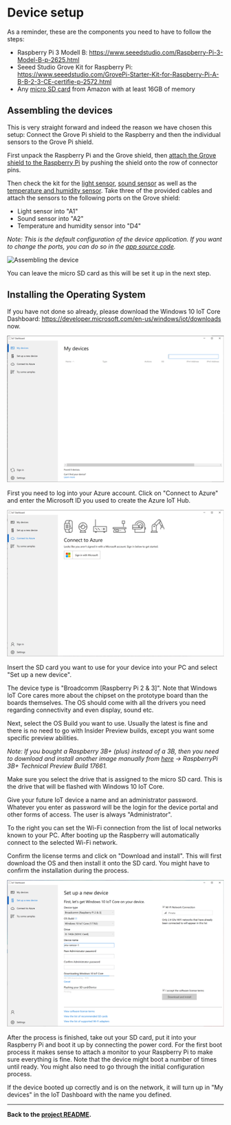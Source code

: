 # Device setup
As a reminder, these are the components you need to have to follow the steps:
* Raspberry Pi 3 Modell B: https://www.seeedstudio.com/Raspberry-Pi-3-Model-B-p-2625.html
* Seeed Studio Grove Kit for Raspberry Pi: https://www.seeedstudio.com/GrovePi-Starter-Kit-for-Raspberry-Pi-A-B-B-2-3-CE-certifie-p-2572.html
* Any [micro SD card](https://www.raspberrypi.org/documentation/installation/sd-cards.md) from Amazon with at least 16GB of memory


## Assembling the devices
This is very straight forward and indeed the reason we have chosen this setup: Connect the Grove Pi shield to the Raspberry and then the individual sensors to the Grove Pi shield.

First unpack the Raspberry Pi and the Grove shield, then [attach the Grove shield to the Raspberry Pi](https://www.youtube.com/watch?v=WnOJa4vlS3w) by pushing the shield onto the row of connector pins.

Then check the kit for the [light sensor](http://wiki.seeedstudio.com/Sensor_light/), [sound sensor](http://wiki.seeedstudio.com/Grove-Sound_Sensor/) as well as the [temperature and humidity sensor](http://wiki.seeedstudio.com/Grove-TemperatureAndHumidity_Sensor/). Take three of the provided cables and attach the sensors to the following ports on the Grove shield:

* Light sensor into "A1"
* Sound sensor into "A2"
* Temperature and humidity sensor into "D4"

*Note: This is the default configuration of the device application. If you want to change the ports, you can do so in the [app source code](6-device-application.md).*

![Assembling the device](assets/device-assembly.png)

You can leave the micro SD card as this will be set it up in the next step.


## Installing the Operating System
If you have not done so already, please download the Windows 10 IoT Core Dashboard: https://developer.microsoft.com/en-us/windows/iot/downloads now.

![Installing the IoT Dashboard](assets/iot-dashboard.png)

First you need to log into your Azure account. Click on "Connect to Azure" and enter the Microsoft ID you used to create the Azure IoT Hub.

![Installing the IoT Dashboard](assets/iot-dashboard-connect-azure.png)

Insert the SD card you want to use for your device into your PC and select "Set up a new device".

The device type is "Broadcomm [Raspberry Pi 2 & 3]". Note that Windows IoT Core cares more about the chipset on the prototype board than the boards themselves. The OS should come with all the drivers you need regarding connectivity and even display, sound etc.

Next, select the OS Build you want to use. Usually the latest is fine and there is no need to go with Insider Preview builds, except you want some specific preview abilities.

*Note: If you bought a Raspberry 3B+ (plus) instead of a 3B, then you need to download and install another image manually from [here](https://www.microsoft.com/en-us/software-download/windowsiot) -> RaspberryPi 3B+ Technical Preview Build 17661.*

Make sure you select the drive that is assigned to the micro SD card. This is the drive that will be flashed with Windows 10 IoT Core.

Give your future IoT device a name and an administrator password. Whatever you enter as password will be the login for the device portal and other forms of access. The user is always "Administrator".

To the right you can set the Wi-Fi connection from the list of local networks known to your PC. After booting up the Raspberry will automatically connect to the selected Wi-Fi network.

Confirm the license terms and click on "Download and install". This will first download the OS and then install it onto the SD card. You might have to confirm the installation during the process.

![Setting up a new device with IoT Dashboard](assets/iot-dashboard-new-device.png)

After the process is finished, take out your SD card, put it into your Raspberry Pi and boot it up by connecting the power cord. For the first boot process it makes sense to attach a monitor to your Raspberry Pi to make sure everything is fine. Note that the device might boot a number of times until ready. You might also need to go through the initial configuration process.

If the device booted up correctly and is on the network, it will turn up in "My devices" in the IoT Dashboard with the name you defined.

---

**Back to the [project README](../README.md).**